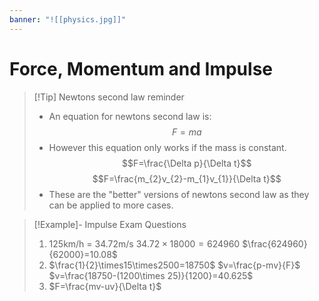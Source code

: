 ```yaml
---
banner: "![[physics.jpg]]"
---
```

# Force, Momentum and Impulse

> [!Tip] Newtons second law reminder
> - An equation for newtons second law is:
> $$F=ma$$
> - However this equation only works if the mass is constant.
> $$F=\frac{\Delta p}{\Delta t}$$
> $$F=\frac{m_{2}v_{2}-m_{1}v_{1}}{\Delta t}$$
> - These are the "better" versions of newtons second law as they can be applied to more cases.

> [!Example]- Impulse Exam Questions 
> 1. 125km/h = 34.72m/s
> 	$34.72\times18000 = 624960$
> 	$\frac{624960}{62000}=10.08$
> 2. $\frac{1}{2}\times15\times2500=18750$
> 	$v=\frac{p-mv}{F}$
> 	$v=\frac{18750-(1200\times 25)}{1200}=40.625$
> 3. $F=\frac{mv-uv}{\Delta t}$




